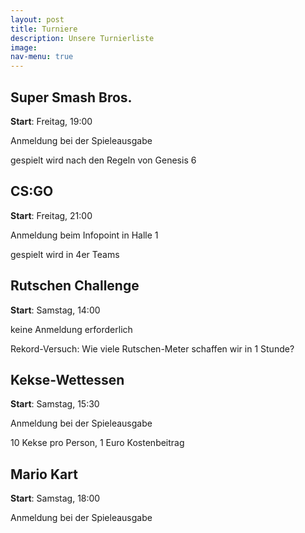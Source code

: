 ```yaml
---
layout: post
title: Turniere
description: Unsere Turnierliste
image: 
nav-menu: true
---
```


## Super Smash Bros.
**Start**: Freitag, 19:00

Anmeldung bei der Spieleausgabe

gespielt wird nach den Regeln von Genesis 6

## CS:GO
**Start**: Freitag, 21:00

Anmeldung beim Infopoint in Halle 1

gespielt wird in 4er Teams

## Rutschen Challenge
**Start**: Samstag, 14:00

keine Anmeldung erforderlich

Rekord-Versuch: Wie viele Rutschen-Meter schaffen wir in 1 Stunde?

## Kekse-Wettessen
**Start**: Samstag, 15:30

Anmeldung bei der Spieleausgabe

10 Kekse pro Person, 1 Euro Kostenbeitrag

## Mario Kart
**Start**: Samstag, 18:00

Anmeldung bei der Spieleausgabe

